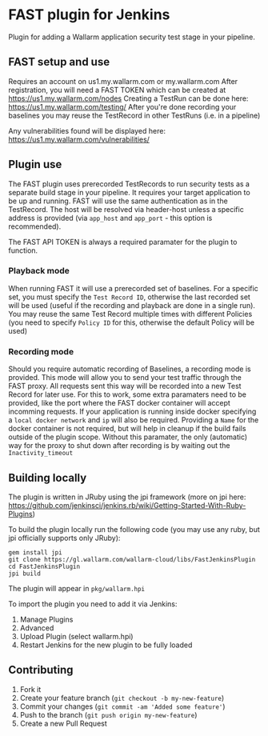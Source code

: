 # FAST plugin for Jenkins

Plugin for adding a Wallarm application security test stage in your pipeline.

## FAST setup and use

Requires an account on us1.my.wallarm.com or my.wallarm.com
After registration, you will need a FAST TOKEN which can be created at https://us1.my.wallarm.com/nodes
Creating a TestRun can be done here: https://us1.my.wallarm.com/testing/
After you're done recording your baselines you may reuse the TestRecord in other TestRuns (i.e. in a pipeline)

Any vulnerabilities found will be displayed here: https://us1.my.wallarm.com/vulnerabilities/

## Plugin use

The FAST plugin uses prerecorded TestRecords to run security tests as a separate build stage in your pipeline. It requires your target application to be up and running. FAST will use the same authentication as in the TestRecord. The host will be resolved via header-host unless a specific address is provided (via `app_host` and `app_port` - this option is recommended).

The FAST API TOKEN is always a required paramater for the plugin to function.

### Playback mode

When running FAST it will use a prerecorded set of baselines. For a specific set, you must specify the `Test Record ID`, otherwise the last recorded set will be used (useful if the recording and playback are done in a single run).
You may reuse the same Test Record multiple times with different Policies (you need to specify `Policy ID` for this, otherwise the default Policy will be used)

### Recording mode

Should you require automatic recording of Baselines, a recording mode is provided. This mode will allow you to send your test traffic through the FAST proxy. All requests sent this way will be recorded into a new Test Record for later use.
For this to work, some extra paramaters need to be provided, like the port where the FAST docker container will accept incomming requests. If your application is running inside docker specifying a `local docker network` and `ip` will also be required.
Providing a `Name` for the docker container is not required, but will help in cleanup if the build fails outside of the plugin scope. Without this paramater, the only (automatic) way for the proxy to shut down after recording is by waiting out the `Inactivity_timeout`

## Building locally

The plugin is written in JRuby using the jpi framework (more on jpi here: https://github.com/jenkinsci/jenkins.rb/wiki/Getting-Started-With-Ruby-Plugins)

To build the plugin locally run the following code (you may use any ruby, but jpi officially supports only JRuby):
```
gem install jpi
git clone https://gl.wallarm.com/wallarm-cloud/libs/FastJenkinsPlugin
cd FastJenkinsPlugin
jpi build
```

The plugin will appear in `pkg/wallarm.hpi`

To import the plugin you need to add it via Jenkins:

1. Manage Plugins
2. Advanced
3. Upload Plugin (select wallarm.hpi)
4. Restart Jenkins for the new plugin to be fully loaded

## Contributing

1. Fork it
2. Create your feature branch (`git checkout -b my-new-feature`)
3. Commit your changes (`git commit -am 'Added some feature'`)
4. Push to the branch (`git push origin my-new-feature`)
5. Create a new Pull Request
